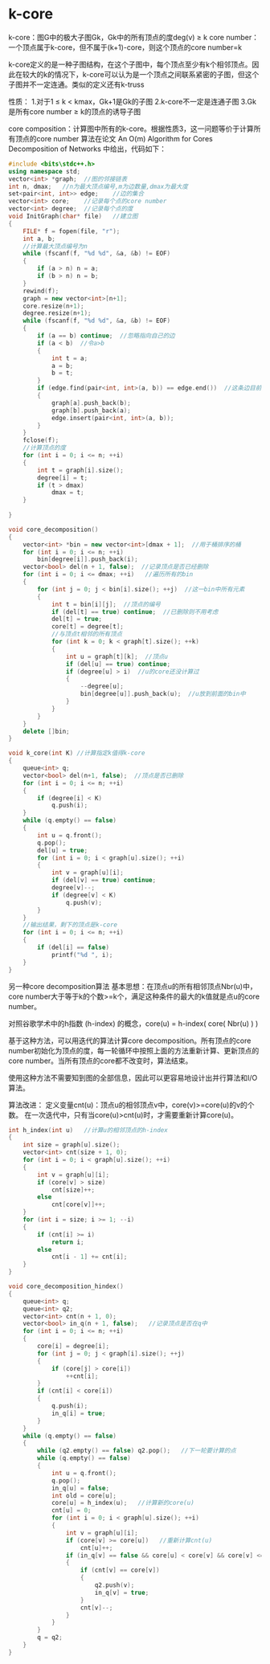 # k-core

k-core：图G中的极大子图Gk，Gk中的所有顶点的度deg(v) ≥ k
core number：一个顶点属于k-core，但不属于(k+1)-core，则这个顶点的core number=k

k-core定义的是一种子图结构，在这个子图中，每个顶点至少有k个相邻顶点。因此在较大的k的情况下，k-core可以认为是一个顶点之间联系紧密的子图，但这个子图并不一定连通。类似的定义还有k-truss

性质：
1.对于1 ≤ k < kmax，Gk+1是Gk的子图
2.k-core不一定是连通子图
3.Gk是所有core number ≥ k的顶点的诱导子图

core composition：计算图中所有的k-core。根据性质3，这一问题等价于计算所有顶点的core number
算法在论文 An O(m) Algorithm for Cores Decomposition of Networks 中给出，代码如下：

```c++
#include <bits\stdc++.h>
using namespace std;
vector<int> *graph;  //图的邻接链表
int n, dmax;   //n为最大顶点编号,m为边数量,dmax为最大度
set<pair<int, int>> edge;    //边的集合
vector<int> core;    //记录每个点的core number
vector<int> degree;  //记录每个点的度
void InitGraph(char* file)   //建立图
{
	FILE* f = fopen(file, "r");
	int a, b;  
	//计算最大顶点编号为n
	while (fscanf(f, "%d %d", &a, &b) != EOF)
	{
		if (a > n) n = a;
		if (b > n) n = b;
	}
	rewind(f);
	graph = new vector<int>[n+1];
	core.resize(n+1);
	degree.resize(n+1);
	while (fscanf(f, "%d %d", &a, &b) != EOF)
	{
		if (a == b) continue;  //忽略指向自己的边
		if (a < b)  //令a>b
		{
			int t = a;
			a = b;
			b = t;
		}
		if (edge.find(pair<int, int>(a, b)) == edge.end())  //这条边目前不存在，避免重边
		{
			graph[a].push_back(b);
			graph[b].push_back(a);
			edge.insert(pair<int, int>(a, b));
		}
	}
	fclose(f);
	//计算顶点的度
	for (int i = 0; i <= n; ++i)
	{
		int t = graph[i].size();  
		degree[i] = t;
		if (t > dmax)
			dmax = t;
	}
	
}

void core_decomposition()
{
	vector<int> *bin = new vector<int>[dmax + 1];  //用于桶排序的桶
	for (int i = 0; i <= n; ++i)
		bin[degree[i]].push_back(i);
	vector<bool> del(n + 1, false);  //记录顶点是否已经删除
	for (int i = 0; i <= dmax; ++i)   //遍历所有的bin
	{
		for (int j = 0; j < bin[i].size(); ++j)  //这一bin中所有元素
		{
			int t = bin[i][j];  //顶点的编号
			if (del[t] == true) continue;  //已删除则不用考虑
			del[t] = true;
			core[t] = degree[t];
			//与顶点t相邻的所有顶点
			for (int k = 0; k < graph[t].size(); ++k)
			{
				int u = graph[t][k];  //顶点u
				if (del[u] == true) continue;
				if (degree[u] > i)  //u的core还没计算过
				{
					--degree[u];
					bin[degree[u]].push_back(u);  //u放到前面的bin中
				}
			}
		}
	}
	delete []bin;
}

void k_core(int K) //计算指定k值得k-core
{
	queue<int> q;
	vector<bool> del(n+1, false);  //顶点是否已删除
	for (int i = 0; i <= n; ++i)
	{
		if (degree[i] < K)
			q.push(i);
	}
	while (q.empty() == false)
	{
		int u = q.front();
		q.pop();
		del[u] = true;
		for (int i = 0; i < graph[u].size(); ++i)
		{
			int v = graph[u][i];
			if (del[v] == true) continue;
			degree[v]--;
			if (degree[v] < K)
				q.push(v);
		}
	}
	//输出结果，剩下的顶点是k-core
	for (int i = 0; i <= n; ++i)
	{
		if (del[i] == false)
			printf("%d ", i);
	}
}
```

另一种core decomposition算法
基本思想：在顶点u的所有相邻顶点Nbr(u)中，core number大于等于k的个数>=k个，满足这种条件的最大的k值就是点u的core number。

对照谷歌学术中的h指数 (h-index) 的概念，core(u) = h-index( core( Nbr(u) ) )

基于这种方法，可以用迭代的算法计算core decomposition。所有顶点的core number初始化为顶点的度，每一轮循环中按照上面的方法重新计算、更新顶点的core number。当所有顶点的core都不改变时，算法结束。

使用这种方法不需要知到图的全部信息，因此可以更容易地设计出并行算法和I/O算法。

算法改进：
定义变量cnt(u)：顶点u的相邻顶点v中，core(v)>=core(u)的v的个数。
在一次迭代中，只有当core(u)>cnt(u)时，才需要重新计算core(u)。

```c++
int h_index(int u)   //计算u的相邻顶点的h-index
{
	int size = graph[u].size();
	vector<int> cnt(size + 1, 0);
	for (int i = 0; i < graph[u].size(); ++i)
	{
		int v = graph[u][i];
		if (core[v] > size)
			cnt[size]++;
		else
			cnt[core[v]]++;
	}
	for (int i = size; i >= 1; --i)
	{
		if (cnt[i] >= i)
			return i;
		else
			cnt[i - 1] += cnt[i];
	}
}

void core_decomposition_hindex()
{
	queue<int> q;
	queue<int> q2;
	vector<int> cnt(n + 1, 0);
	vector<bool> in_q(n + 1, false);   //记录顶点是否在q中
	for (int i = 0; i <= n; ++i)
	{
		core[i] = degree[i];
		for (int j = 0; j < graph[i].size(); ++j)
		{
			if (core[j] > core[i])
				++cnt[i];
		}
		if (cnt[i] < core[i])
		{
			q.push(i);
			in_q[i] = true;
		}
	}
	while (q.empty() == false)
	{
		while (q2.empty() == false) q2.pop();   //下一轮要计算的点
		while (q.empty() == false)
		{
			int u = q.front();
			q.pop();
			in_q[u] = false;
			int old = core[u];
			core[u] = h_index(u);   //计算新的core(u)
			cnt[u] = 0;
			for (int i = 0; i < graph[u].size(); ++i)
			{
				int v = graph[u][i];
				if (core[v] >= core[u])   //重新计算cnt(u)
					cnt[u]++;
				if (in_q[v] == false && core[u] < core[v] && core[v] <= old)  //之前core(v)<=core(u),计算之后core(u)<core(v)了。
				{
					if (cnt[v] == core[v])
					{
						q2.push(v);
						in_q[v] = true;
					}
					cnt[v]--;
				}
			}
		}
		q = q2;
	}
}
```

